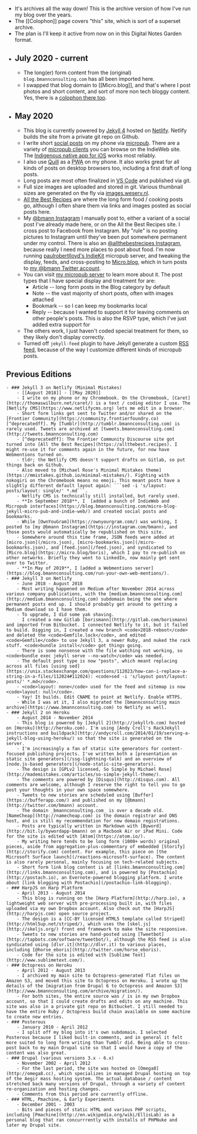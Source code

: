 - It's archives all the way down! This is the archive version of how I've run my blog over the years.
- The [[Colophon]] page covers "this" site, which is sort of a superset archive.
- The plan is I'll keep it active from now on in this Digital Notes Garden format.
- ## July 2020 - current
	- The long(er) form content from the (original) `blog.bmannconsulting.com` has all been imported here.
	- I swapped that blog domain to [[Micro.blog]], and that's where I post photos and short content, and sort of more non tech bloggy content. Yes, there is a [colophon there too](https://blog.bmannconsulting.com/colophon).
- ## May 2020
	- This blog is currently powered by [Jekyll 4](http://jekyllrb.com) hosted on [Netlify](http://netlify.com). Netlify builds the site from a private git repo on Github.
	- I write short [social posts](https://blog.bmannconsulting.com/archives/social/) on my phone via [micropub](https://blog.bmannconsulting.com/tags/micropub/). There are a variety of [micropub clients](https://indieweb.org/micropub-clients) you can browse on the IndieWeb site. The [Indigenous native app for iOS](https://indieweb.org/Indigenous_for_iOS) works most reliably.
	- I also use [Quill](https://quill.p3k.io/docs) as a <abbr title="Progressive Web App">PWA</abbr> on my phone. It also works great for all kinds of posts on desktop browsers too, including a first draft of long posts.
	- Long posts are most often finalized in [VS Code](https://code.visualstudio.com/) and published via git.
	- Full size images are uploaded and stored in git. Various thumbnail sizes are generated on the fly via [images.weserv.nl](https://images.weserv.nl/).
	- [All the Best Recipes](https://allthebest.recipes) are where the long form food / cooking posts go, although I often share them via links and images posted as social posts here.
	- My [@bmann Instagram](https://instagram.com/bmann) I manually post to, either a variant of a social post I've already made here, or on the All the Best Recipes site. I cross post to Facebook from Instagram. My "rule" is no posting pictures to Instagram until they've been put somewhere permanent under my control. There is also an [@allthebestrecipes Instagram](https://instagram.com/allthebestrecipes), because really I need more places to post about food.
	  I'm now running [paulrobertlloyd's IndieKit](https://paulrobertlloyd.github.io/indiekit/) micropub server, and tweaking the display, feeds, and cross-posting to [Micro.blog](https://micro.blog/boris), which in turn posts to [my @bmann Twitter account](https://twitter.com/bmann).
	- You can visit [my micropub server](https://bmann-indiekit.herokuapp.com) to learn more about it. The post types that I have special display and treatment for are:
		- Article -- long form posts in the Blog category by default
		- Note -- the vast majority of short posts, often with images attached
		- Bookmark -- so I can keep my bookmarks local
		- Reply -- because I wanted to support it for leaving comments on other people's posts. This is also the RSVP type, which I've just added extra support for
	- The others work, I just haven't coded special treatment for them, so they likely don't display correctly.
	- Turned off `jekyll-feed` plugin to have Jekyll generate a custom [RSS feed](/feed.xml), because of the way I customize different kinds of micropub posts.
## Previous Editions
	- ### Jekyll 3 on Netlify (Minimal Mistakes)
		- [[August 2018]] - [[May 2020]]
		- I write on my phone or my Chromebook. On the Chromebook, [Caret](http://thomaswilburn.net/caret/) is a text / coding editor I use. The [Netlify CMS](https://www.netlifycms.org) lets me edit in a browser.
		- Short form links get sent to Twitter and/or shared on the [Frontier Community](https://community.frontierfoundry.co)[^deprecatedff]. My [Tumblr](http://tumblr.bmannconsulting.com) is rarely used. Tweets are archived at [tweets.bmannconsulting.com](http://tweets.bmannconsulting.com)
		- [^deprecatedff]: The Frontier Community Discourse site got turned into [All the Best Recipes](https://allthebest.recipes). I might re-use it for comments again in the future, for now have Webmentions turned on.
		- tldr; the Netlify CMS doesn't support drafts on Gitlab, so put things back on Github.
		- Also moved to [Michael Rose's Minimal Mistakes theme](https://mmistakes.github.io/minimal-mistakes/). Fighting with nokogiri on the Chromebook means no emoji. This meant posts have a slightly different default layout again: ```sed -i 's/layout: posts/layout: single/' *.md```.
		- Netlify CMS is technically still installed, but rarely used.
		- **In September 2018**, I  [added a bunch of IndieWeb and Micropub interfaces](https://blog.bmannconsulting.com/micro-blog-jekyll-micro-pub-and-indie-web/) and created social posts and bookmarks.
		- While [OwnYouGram](https://ownyourgram.com/) was working, I posted to [my @bmann Instagram](https://instagram.com/bmann), and those posts would automatically be republished on this site.
		- Somewhere around this time frame, JSON feeds were added at [micro.json](/micro.json), [micro-bookmarks.json](/micro-bookmarks.json), and [feed.json](/feed.json), and syndicated to [Micro.blog](https://micro.blog/boris), which I pay to re-publish on other networks. Briefly they went to LinkedIn, now mainly get sent over to Twitter.
		- **In May of 2019**, I [added a Webmentions server](https://blog.bmannconsulting.com/run-your-own-web-mentions/).
	- ### Jekyll 3 on Netlify
		- June 2018 - August 2018
		- Most writing happened on Medium after November 2014 across various company publications, with the [medium.bmannconsulting.com](http://medium.bmannconsulting.com) subdomain being the one where permanent posts end up. I should probably get around to getting a Medium download so I have them.
		- To upgrade, I did some yak shaving.
		  I created a new Gitlab [borismann](http://gitlab.com/borismann) and imported from Bitbucket. I connected Netlify to it, but it failed to build. Digging in, I created a new branch <code>2018-reboot</code> and deleted the <code>Gemfile.lock</code>, and edited <code>Gemfile</code> to use Jekyll 3, a newer Ruby, and nuked the rack stuff. <code>bundle install</code> got things going.
		- There is some nonsense with the file watching not working, so <code>bundle exec jekyll serve --no-watch</code> was needed.
		- The default post type is now "posts", which meant replacing across all files [using sed](https://unix.stackexchange.com/questions/112023/how-can-i-replace-a-string-in-a-files/112024#112024): <code>sed -i 's/layout post/layout: posts/' *.md</code>.
		- <code>layout: none</code> used for the feed and sitemap is now <code>layout: null</code>.
		- Yay! It builds. Edit CNAME to point at Netlify. Enable HTTPS.
		- While I was at it, I also migrated the [bmannconsulting main archive](https://www.bmannconsulting.com) to Netlify as well.
	- ### Jekyll 2 on Heroku
		- August 2014 - November 2014
		- This blog is powered by [Jekyll 2](http://jekyllrb.com) hosted on [Heroku](http://heroku.com). I'm using [Andy Croll's RackJekyll instructions and buildpack](http://andycroll.com/2014/01/19/serving-a-jekyll-blog-using-heroku/) so that the site is generated on the server.
		- I'm increasingly a fan of static site generators for content-focused publishing projects. I've written both a [presentation on static site generators](/ssg-lightning-talk) and an overview of [node.js-based generators](/node-static-site-generators).
		- The design is [GPLv2 licensed, So Simple by Michael Rose](http://mademistakes.com/articles/so-simple-jekyll-theme/).
		- The comments are powered by [Disqus](http://disqus.com). All comments are welcome, although I reserve the right to tell you to go post your thoughts in your own space somewhere.
		- Tweets to new stories are scheduled using [Buffer](https://bufferapp.com/) and published on my [@bmann](http://twitter.com/bmann) account.
		- The domain _bmannconsulting.com_ is over a decade old. [NameCheap](http://namecheap.com) is the domain registrar and DNS host, and is still my recommendation for new domain registrations.
		- Posts are typically written in Markdown with [Byword](http://bit.ly/bywordapp-bmann) on a Macbook Air or iPad Mini. Code for the site is edited with [Atom](https://atom.io/).
		- My writing here tends to be long form (1000+ words) original pieces, aside from aggregation-plus-commentary of embedded [Storify](http://storify.com) content. For example, this piece on [the Microsoft Surface launch](/reactions-microsoft-surface). The content is also rarely personal, mainly focusing on tech-related subjects.
		- Short form link blog content is at [links.bmannconsulting.com](http://links.bmannconsulting.com), and is powered by [Postachio](http://postach.io), an Evernote-powered blogging platform. I wrote about [link blogging with Postachio](/postachio-link-blogging).
	- ### HarpJS on Harp Platform
		- April 2013 - August 2014
		- This blog is running on the [Harp Platform](http://harp.io), a lightweight web server with pre-processing built in, with files uploaded via my own Dropbox account. Also check out the [HarpJS](http://harpjs.com) open source project.
		- The design is a [CC-BY licensed HTML5 template called Striped](http://html5up.net/striped/), which uses the [skel.js](http://skeljs.org/) front end framework to make the site responsive.
		- Tweets to new stories are hand-posted using [Tweetbot](http://tapbots.com/software/tweetbot/), although the RSS feed is also syndicated using [dlvr.it](http://dlvr.it) to various places, including [@horse_eboris](http://twitter.com/horse_eboris).
		- Code for the site is edited with [Sublime Text](http://www.sublimetext.com/).
	- ### Octopress on Heroku
		- April 2012 - August 2013
		- I archived my main site to Octopress-generated flat files on Amazon S3, and moved this site to Octopress on Heroku. I wrote up the details of the [migration from Drupal 6 to Octopress and Amazon S3](http://www.bmannconsulting.com/archive/migration/).
		- For both sites, the entire source was / is in my own Dropbox account, so that I could create drafts and edits on any machine. This site was also in a private git repo on Bitbucket. I still needed to have the entire Ruby / Octopress build chain available on some machine to create new entries.
	- ### Posterous
		- January 2010 - April 2012
		- I split off my blog into it's own subdomain. I selected Posterous because I liked built-in comments, and in general it felt more suited to long form writing than Tumblr did. Being able to cross-post back to my main Drupal site so that I would have a copy of the content was also great.
	- ### Drupal (various versions 3.x - 6.x)
		- November 2002 - April 2012
		- For the last period, the site was hosted on [Omega8](http://omega8.cc), which specializes in managed Drupal hosting on top of the Aegir mass hosting system. The actual database / content stretched back many versions of Drupal, through a variety of content re-organization and hosting changes.
		- Comments from this period are currently offline.
	- ### HTML, Pmachine, & Early Experiments
		- December 2001 - 2003
		- Bits and pieces of static HTML and various PHP scripts, including [Pmachine](http://en.wikipedia.org/wiki/EllisLab) as a personal blog that ran concurrrently with installs of PHPNuke and later my Drupal site.